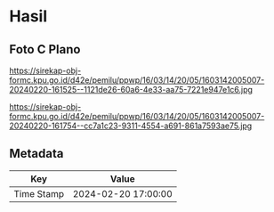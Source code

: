 # Hasil

## Foto C Plano

https://sirekap-obj-formc.kpu.go.id/d42e/pemilu/ppwp/16/03/14/20/05/1603142005007-20240220-161525--1121de26-60a6-4e33-aa75-7221e947e1c6.jpg

https://sirekap-obj-formc.kpu.go.id/d42e/pemilu/ppwp/16/03/14/20/05/1603142005007-20240220-161754--cc7a1c23-9311-4554-a691-861a7593ae75.jpg


## Metadata

| Key        | Value               |
| ---------- | ------------------- |
| Time Stamp | 2024-02-20 17:00:00 |



